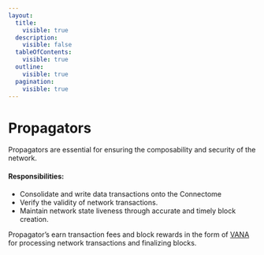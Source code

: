 ```yaml
---
layout:
  title:
    visible: true
  description:
    visible: false
  tableOfContents:
    visible: true
  outline:
    visible: true
  pagination:
    visible: true
---
```


# Propagators

Propagators are essential for ensuring the composability and security of the network.

#### **Responsibilities:**

* Consolidate and write data transactions onto the Connectome
* Verify the validity of network transactions.
* Maintain network state liveness through accurate and timely block creation.

Propagator’s earn transaction fees and block rewards in the form of [VANA](../../undefined/key-terms.md#vana-token-usdvana) for processing network transactions and finalizing blocks.
